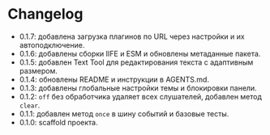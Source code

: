 # Changelog

-   0.1.7: добавлена загрузка плагинов по URL через настройки и их автоподключение.
-   0.1.6: добавлены сборки IIFE и ESM и обновлены метаданные пакета.
-   0.1.5: добавлен Text Tool для редактирования текста с адаптивным размером.
-   0.1.4: обновлены README и инструкции в AGENTS.md.
-   0.1.3: добавлены глобальные настройки темы и блокировки панели.
-   0.1.2: `off` без обработчика удаляет всех слушателей, добавлен метод `clear`.
-   0.1.1: добавлен метод `once` в шину событий и базовые тесты.
-   0.1.0: scaffold проекта.
